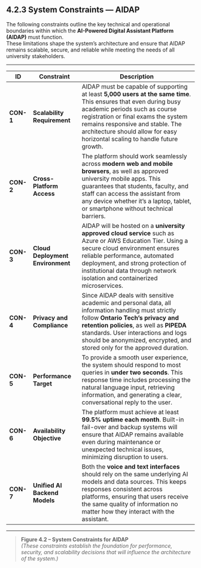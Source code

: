 ## 4.2.3 System Constraints — AIDAP

The following constraints outline the key technical and operational boundaries within which the **AI-Powered Digital Assistant Platform (AIDAP)** must function.  
These limitations shape the system’s architecture and ensure that AIDAP remains scalable, secure, and reliable while meeting the needs of all university stakeholders.

---

| **ID** | **Constraint** | **Description** |
|---------|----------------|-----------------|
| **CON-1** | **Scalability Requirement** | AIDAP must be capable of supporting at least **5,000 users at the same time**. This ensures that even during busy academic periods such as course registration or final exams the system remains responsive and stable. The architecture should allow for easy horizontal scaling to handle future growth. |
| **CON-2** | **Cross-Platform Access** | The platform should work seamlessly across **modern web and mobile browsers**, as well as approved university mobile apps. This guarantees that students, faculty, and staff can access the assistant from any device whether it’s a laptop, tablet, or smartphone without technical barriers. |
| **CON-3** | **Cloud Deployment Environment** | AIDAP will be hosted on a **university approved cloud service** such as Azure or AWS Education Tier. Using a secure cloud environment ensures reliable performance, automated deployment, and strong protection of institutional data through network isolation and containerized microservices. |
| **CON-4** | **Privacy and Compliance** | Since AIDAP deals with sensitive academic and personal data, all information handling must strictly follow **Ontario Tech’s privacy and retention policies**, as well as **PIPEDA** standards. User interactions and logs should be anonymized, encrypted, and stored only for the approved duration. |
| **CON-5** | **Performance Target** | To provide a smooth user experience, the system should respond to most queries in **under two seconds**. This response time includes processing the natural language input, retrieving information, and generating a clear, conversational reply to the user. |
| **CON-6** | **Availability Objective** | The platform must achieve at least **99.5% uptime each month**. Built-in fail-over and backup systems will ensure that AIDAP remains available even during maintenance or unexpected technical issues, minimizing disruption to users. |
| **CON-7** | **Unified AI Backend Models** | Both the **voice and text interfaces** should rely on the same underlying AI models and data sources. This keeps responses consistent across platforms, ensuring that users receive the same quality of information no matter how they interact with the assistant. |

---

> **Figure 4.2 – System Constraints for AIDAP**  
> *(These constraints establish the foundation for performance, security, and scalability decisions that will influence the architecture of the system.)*
